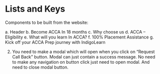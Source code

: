# Lists and Keys

Components to be built from the website:

a. Header b. Become ACCA In 18 months c. Why choose us d. ACCA – Eligibility e.
What will you learn In ACCA? f. 100% Placement Assistance g. Kick off your ACCA
Prep journey with IndigoLearn

2. You need to make a modal which will open when you click on “Request Call
   Back” button. Modal can just contain a success message. No need to make any
   navigation on button click just need to open modal. And need to close modal
   button.

